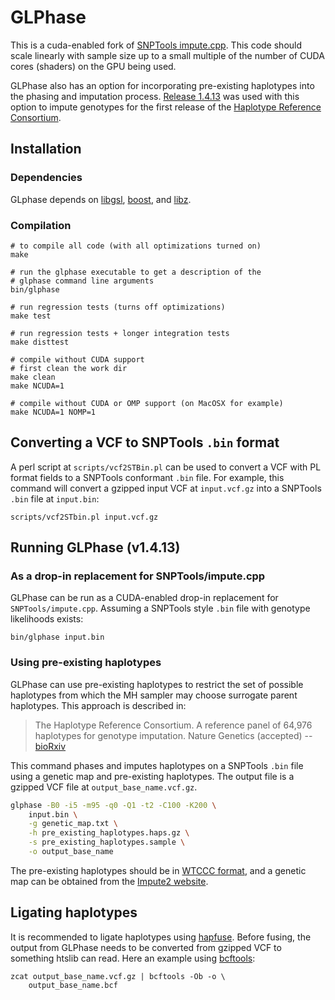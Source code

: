 # GLPhase

This is a cuda-enabled fork of
[SNPTools impute.cpp](http://sourceforge.net/p/snptools/code/ci/master/tree/). This
code should scale linearly with sample size up to a small multiple of
the number of CUDA cores (shaders) on the GPU being used. 

GLPhase also has an option for incorporating pre-existing haplotypes
into the phasing and imputation
process. [Release 1.4.13](https://github.com/wkretzsch/GLPhase/releases/tag/v1.4.13)
was used with this option 
to impute genotypes for the first release of the 
[Haplotype Reference Consortium](http://www.haplotype-reference-consortium.org/).

## Installation

### Dependencies

GLphase depends on [libgsl](https://www.gnu.org/software/gsl/),
[boost](http://www.boost.org/), and [libz](http://www.zlib.net/).

### Compilation

    # to compile all code (with all optimizations turned on)
    make

    # run the glphase executable to get a description of the
    # glphase command line arguments
    bin/glphase

    # run regression tests (turns off optimizations)
    make test

    # run regression tests + longer integration tests
    make disttest

    # compile without CUDA support
    # first clean the work dir
    make clean
    make NCUDA=1

    # compile without CUDA or OMP support (on MacOSX for example)
    make NCUDA=1 NOMP=1

## Converting a VCF to SNPTools `.bin` format

A perl script at `scripts/vcf2STBin.pl` can be used to convert a VCF
with PL format fields to a SNPTools conformant `.bin` file.  For
example, this command will convert a gzipped input VCF at
`input.vcf.gz` into a SNPTools `.bin` file at `input.bin`:

    scripts/vcf2STbin.pl input.vcf.gz

## Running GLPhase (v1.4.13)

### As a drop-in replacement for SNPTools/impute.cpp

GLPhase can be run as a CUDA-enabled drop-in replacement for
`SNPTools/impute.cpp`. Assuming a SNPTools style `.bin` file with
genotype likelihoods exists:

    bin/glphase input.bin

### Using pre-existing haplotypes

GLPhase can use pre-existing haplotypes to restrict the set of
possible haplotypes from which the MH sampler may choose surrogate
parent haplotypes. This approach is described in:

> The Haplotype Reference Consortium. A reference panel of 64,976
> haplotypes for genotype imputation. Nature Genetics (accepted) -- 
> [bioRxiv](http://biorxiv.org/content/early/2015/12/23/035170)


This command phases and imputes haplotypes on a SNPTools `.bin` file
using a genetic map and pre-existing haplotypes.  The output file is
a gzipped VCF file at `output_base_name.vcf.gz`.

```bash
glphase -B0 -i5 -m95 -q0 -Q1 -t2 -C100 -K200 \
    input.bin \
    -g genetic_map.txt \
    -h pre_existing_haplotypes.haps.gz \
    -s pre_existing_haplotypes.sample \
    -o output_base_name
```

The pre-existing haplotypes should be in
[WTCCC format](https://mathgen.stats.ox.ac.uk/genetics_software/shapeit/shapeit.html#hapsample), 
and a genetic map can be obtained from the [Impute2 website](https://mathgen.stats.ox.ac.uk/impute/impute_v2.html#reference).

## Ligating haplotypes

It is recommended to ligate haplotypes using
[hapfuse](https://bitbucket.org/wkretzsch/hapfuse/src).  Before
fusing, the output from GLPhase needs to be converted from gzipped VCF
to something htslib can read. Here an example using [bcftools](https://samtools.github.io/bcftools/bcftools.html):

    zcat output_base_name.vcf.gz | bcftools -Ob -o \
        output_base_name.bcf

